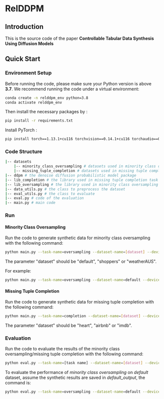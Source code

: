 # RelDDPM

## Introduction

This is the source code of the paper **Controllable Tabular Data Synthesis Using Diffusion Models**

## Quick Start

### Environment Setup

Before running the code, please make sure your Python version is above **3.7**.
We recommend running the code under a virtual environment:

```sh
conda create -n relddpm_env python=3.8
conda activate relddpm_env
```

Then install the necessary packages by :

```sh
pip install -r requirements.txt
```

Install PyTorch :

```sh
pip install torch==1.13.1+cu116 torchvision==0.14.1+cu116 torchaudio==0.13.1 --extra-index-url https://download.pytorch.org/whl/cu116
```

### Code Structure

```sh
|-- datasets
    |-- minority_class_oversampling # datasets used in minority class oversampling task
    |-- missing_tuple_completion # datasets used in missing tuple completion task
|-- ddpm # the denoise diffusion probabilistic model package
|-- lib_completion # the library used in missing tuple completion task 
|-- lib_oversampling # the library used in minority class oversampling task 
|-- data_utils.py # the class to preprocess the dataset
|-- eval_utils.py # the class to evaluate
|-- eval.py # code of the evaluation
|-- main.py # main code
```

### Run

#### Minority Class Oversampling

Run the code to generate synthetic data for minority class oversampling with the following command:

```sh
python main.py --task-name=oversampling --dataset-name=[dataset] --device=[GPU id] --save-name=[output file]
```

The parameter "dataset" should be "default", "shoppers" or "weatherAUS".

For example:

```sh
python main.py --task-name=oversampling --dataset-name=default --device=0 --save-name=default_output
```

#### Missing Tuple Completion

Run the code to generate synthetic data for missing tuple completion with the following command:

```sh
python main.py --task-name=completion --dataset-name=[dataset] --device=[GPU id] --save-name=[output file]
```

The parameter "dataset" should be "heart", "airbnb" or "imdb".

### Evaluation

Run the code to evaluate the results of the minority class oversampling/missing tuple completion with the following command:

```sh
python eval.py --task-name=[task name] --dataset-name=[dataset] --device=[GPU id] --save-name=[output file]
```

To evaluate the performance of *minority class oversampling* on *default* dataset, assume the synthetic results are saved in *default_output*, the command is:

```sh
python eval.py --task-name=oversampling --dataset-name=default --device=0 --save-name=default_output
```
